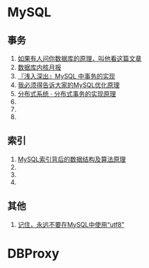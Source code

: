 # MySQL
## 事务
1. [如果有人问你数据库的原理，叫他看这篇文章](http://blog.jobbole.com/100349/)
1. [数据库内核月报](http://mysql.taobao.org/monthly/)
1. [『浅入深出』MySQL 中事务的实现](https://draveness.me/mysql-transaction)
1. [我必须得告诉大家的MySQL优化原理](https://www.jianshu.com/p/d7665192aaaf)
1. [分布式系统 · 分布式事务的实现原理](https://draveness.me/distributed-transaction-principle)
1. []()
1. []()
1. []()

## 索引
1. [MySQL索引背后的数据结构及算法原理](http://blog.codinglabs.org/articles/theory-of-mysql-index.html)
1. []()
1. []()
1. []()

## 其他
1. [记住，永远不要在MySQL中使用“utf8”](http://www.infoq.com/cn/articles/in-mysql-never-use-utf8-use-utf8?utm_campaign=rightbar_v2&utm_source=infoq&utm_medium=articles_link&utm_content=link_text)


# DBProxy


